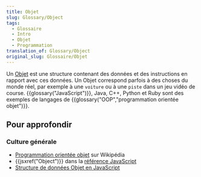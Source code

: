```yaml
---
title: Objet
slug: Glossary/Object
tags:
  - Glossaire
  - Intro
  - Objet
  - Programmation
translation_of: Glossary/Object
original_slug: Glossaire/Objet
---
```

Un [Objet](/fr/docs/Web/JavaScript/Reference/Objets_globaux/Object) est une structure contenant des données et des instructions en rapport avec ces données. Un Objet correspond parfois à des choses du monde réel, par exemple à une `voiture` ou à une `piste` dans un jeu vidéo de course. {{glossary("JavaScript")}}, Java, C++, Python et Ruby sont des exemples de langages de {{glossary("OOP","programmation orientée objet")}}.

## Pour approfondir

### Culture générale

- [Programmation orientée objet](https://fr.wikipedia.org/wiki/Programmation_orient%C3%A9e_objet) sur Wikipédia
- {{jsxref("Object")}} dans la [référence JavaScript](/fr/docs/Web/JavaScript/Reference)
- [Structure de données Objet en JavaScript](/fr/docs/Web/JavaScript/Structures_de_données#Les_objets)
